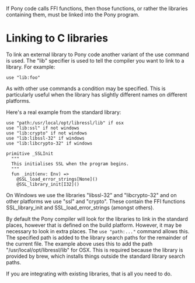 If Pony code calls FFI functions, then those functions, or rather the libraries 
containing them, must be linked into the Pony program.

# Linking to C libraries

To link an external library to Pony code another variant of the use command is 
used. The "lib" specifier is used to tell the compiler you want to link to a 
library. For example:

```pony
use "lib:foo"
```

As with other use commands a condition may be specified. This is particularly 
useful when the library has slightly different names on different platforms.

Here's a real example from the standard library:

```pony
use "path:/usr/local/opt/libressl/lib" if osx
use "lib:ssl" if not windows
use "lib:crypto" if not windows
use "lib:libssl-32" if windows
use "lib:libcrypto-32" if windows

primitive _SSLInit
  """
  This initialises SSL when the program begins.
  """
  fun _init(env: Env) =>
    @SSL_load_error_strings[None]()
    @SSL_library_init[I32]()
``` 

On Windows we use the libraries "libssl-32" and "libcrypto-32" and on other 
platforms we use "ssl" and "crypto". These contain the FFI functions 
SSL_library_init and SSL_load_error_strings (amongst others).

By default the Pony compiler will look for the libraries to link in the standard 
places, however that is defined on the build platform. However, it may be 
necessary to look in extra places. The `use "path:..."` command allows this. 
The specified path is added to the library search paths for the remainder of 
the current file. The example above uses this to add the path 
"/usr/local/opt/libressl/lib" for OSX. This is required because the library is 
provided by brew, which installs things outside the standard library search 
paths.

If you are integrating with existing libraries, that is all you need to do.
